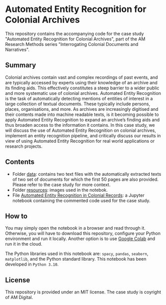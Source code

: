 # Automated Entity Recognition for Colonial Archives
This repository contains the accompanying code for the case study "Automated Entity Recognition for Colonial Archives", part of the AM Research Methods series "Interrogating Colonial Documents and Narratives".

## Summary
Colonial archives contain vast and complex recordings of past events, and are typically accessed by experts using their knowledge of an archive and its finding aids. This effectively constitutes a steep barrier to a wider public and more systematic use of colonial archives. Automated Entity Recognition is the task of automatically detecting mentions of entities of interest in a large collection of textual documents. These typically include persons, places, organisations, and more. As archives are increasingly digitised and their contents made into machine readable texts, is it becoming possible to apply Automated Entity Recognition to expand an archive’s finding aids and thus broaden access to the information it contains. In this case study, we will discuss the use of Automated Entity Recognition on colonial archives, implement an entity recognition pipeline, and critically discuss our results in view of using Automated Entity Recognition for real world applications or research projects.

## Contents
- Folder [data](data): contains two text files with the automatically extracted texts of two set of documents for which the first 50 pages are also provided. Please refer to the case study for more context. 
- Folder [resources](resources): images used in the notebok.
- File [Automated Entity Recognition in Colonial Records](<Automated Entity Recognition for Colonial Archives.ipynb>): a Jupyter notebook containing the commented code used for the case study.

## How to
You may simply open the notebook in a browser and read through it. Otherwise, you will have to download this repository, configure your Python environment and run it locally. Another option is to use [Google Colab](https://colab.research.google.com) and run it in the cloud.

The Python libraries used in this notebook are: `spacy`, `pandas`, `seaborn`, `matplotlib`, and the Python standard library. This notebook has been developed in `Python 3.10`.

## License
This repository is provided under an MIT license. The case study is coyright of AM Digital.